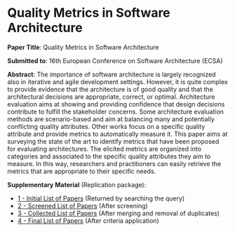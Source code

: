 # Quality Metrics in Software Architecture

**Paper Title**: Quality Metrics in Software Architecture

**Submitted to**: 16th European Conference on Software Architecture (ECSA)

**Abstract**: The importance of software architecture is largely recognized also in iterative and agile development settings. However, it is quite complex to provide evidence that the architecture is of good quality and that the architectural decisions are appropriate, correct, or optimal. Architecture evaluation aims at showing and providing confidence that design decisions contribute to fulfill the stakeholder concerns. Some architecture evaluation methods are scenario-based and aim at balancing many and  potentially conflicting quality attributes. Other works focus on a specific quality attribute and provide metrics to automatically measure it. This paper aims at surveying the state of the art to identify metrics that have been proposed for evaluating architectures. The elicited metrics are organized into categories and associated to the specific quality attributes they aim to measure. In this way, researchers and practitioners can easily retrieve the metrics that are  appropriate to their specific needs.

**Supplementary Material** (Replication package):
- [1 - Initial List of Papers](https://anonymous.4open.science/r/ecsa_2022_architecture_quality-F1B6/1_ecsa_2022_supp_initial.ods) (Returned by searching the query)
- [2 - Screened List of Papers](https://anonymous.4open.science/r/ecsa_2022_architecture_quality-F1B6/2_ecsa_2022_supp_screening.ods) (After screening)
- [3 - Collected List of Papers](https://anonymous.4open.science/r/ecsa_2022_architecture_quality-F1B6/3_ecsa_2022_supp_collected_papers.ods) (After merging and removal of duplicates)
- [4 - Final List of Papers](https://anonymous.4open.science/r/ecsa_2022_architecture_quality-F1B6/4_ecsa_2022_supp_extracted_papers.ods) (After criteria application)
